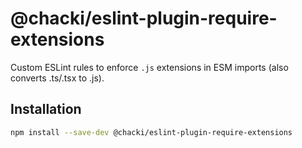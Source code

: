 # @chacki/eslint-plugin-require-extensions

Custom ESLint rules to enforce `.js` extensions in ESM imports (also converts .ts/.tsx to .js).

## Installation

```bash
npm install --save-dev @chacki/eslint-plugin-require-extensions
